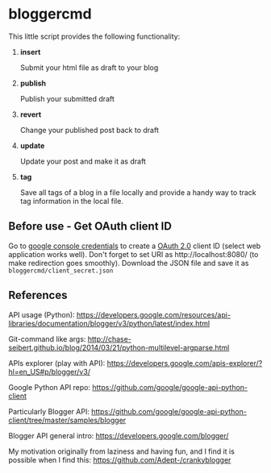 # bloggercmd

This little script provides the following functionality:

1. **insert**

    Submit your html file as draft to your blog

2. **publish**

    Publish your submitted draft

3. **revert**

    Change your published post back to draft

4. **update**

    Update your post and make it as draft

5. **tag**

    Save all tags of a blog in a file locally and provide a handy way to track tag information in the local file.

## Before use -  Get OAuth client ID

Go to [google console credentials](https://console.developers.google.com/apis/credentials) to create a [OAuth 2.0](https://support.google.com/cloud/answer/6158849?hl=en&ref_topic=6262490) client ID (select web application works well). Don't forget to set URI as http://localhost:8080/ (to make redirection goes smoothly). Download the JSON file and save it as `bloggercmd/client_secret.json`

## References

API usage (Python): <https://developers.google.com/resources/api-libraries/documentation/blogger/v3/python/latest/index.html>

Git-command like args: <http://chase-seibert.github.io/blog/2014/03/21/python-multilevel-argparse.html>

APIs explorer (play with API): <https://developers.google.com/apis-explorer/?hl=en_US#p/blogger/v3/>

Google Python API repo: <https://github.com/google/google-api-python-client>

Particularly Blogger API: <https://github.com/google/google-api-python-client/tree/master/samples/blogger>

Blogger API general intro: <https://developers.google.com/blogger/>

My motivation originally from laziness and having fun, and I find it is possible when I find this: <https://github.com/Adept-/crankyblogger>